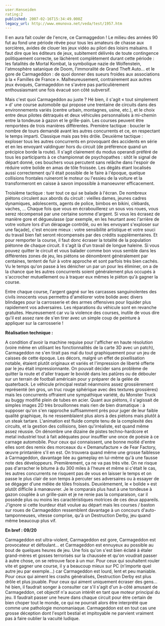 ```yaml
---
user:Kenseiden
rating:2
published: 2007-02-16T15:34:49.000Z
legacy_url: http://www.emunova.net/veda/test/1957.htm
---
```

Il en aura fait couler de l'encre, ce Carmaggedon ! Le milieu des années 90 fut au fond une période rêvée pour tous les amateurs de chasse aux sorcières, avides de clouer les jeux vidéo au pilori des loisirs malsains. Il faut dire que les éditeurs de jeux, subitement délivrés de toute contingence politiquement correcte, se lâchèrent complètement durant cette période : les fatalités de Mortal Kombat, la symbolique nazie de Wolfenstein, l'atmosphère satanique de Doom, l'immoralité de Grand Theft Auto... et le gore de Carmageddon : de quoi donner des sueurs froides aux associations à la « Familles de France ». Malheureusement, contrairement aux autres jeux évoqués, Carmageddon ne s'avère pas particulièrement enthousiasmant une fois évacué son côté subversif.  

  

Mais c'est quoi Carmageddon au juste ? Hé bien, il s'agit « tout simplement » d' une course automobile qui propose une trentaine de circuits dans des environnements variés (centre urbain, montagnes, usine, etc.), et le choix entre deux pilotes détraqués et deux véhicules personnalisés à mi-chemin entre la tondeuse à gazon et le grille-pain. Les courses peuvent être remportées de trois manières différentes. Première tactique : boucler le nombre de tours demandé avant les autres concurrents et ce, en respectant le temps imparti. Classique mais pas très drôle. Deuxième tactique : exploser tous les autres concurrents en provoquant des accidents en série et en les envoyant valdinguer hors du circuit (de préférence quand un précipice borde la route). Il s'agit clairement du modus operandi préféré de tous les participants à ce championnat de psychopathes : sitôt le signal de départ donné, ces bouchers vous percutent sans relâche dans l'espoir de réduire votre bolide en amas de tôle froissée. Les dégâts étant localisés aussi correctement qu'il était possible de le faire à l'époque, quelque collisions frontales ruineront le moteur ou l'essieu de la voiture et la transformeront en caisse à savon impossible à manoeuvrer efficacement.  

  

Troisième tactique : tuer tout ce qui se balade à l'écran. De nombreux piétons circulent aux abords du circuit : vieilles dames, jeunes cadres dynamiques, adolescents, agents de police, bimbos en bikini, clébards, vaches, ... Chaque fois que vous en écrabouillerez un sous vos roues, vous serez récompensé par une certaine somme d'argent. Si vous les écrasez de manière gore et dégueulasse (par exemple, en les heurtant avec l'arrière de votre voiture lors d'un dérapage contrôlé, ou en les envoyant s'exploser sur une façade), c'est encore mieux : votre sensibilité artistique et votre souci du travail bien fait seront récompensés par des crédits supplémentaires. Et pour remporter la course, il faut donc écraser la totalité de la population piétonne de chaque circuit. Il s'agit là d'un travail de longue haleine. Si vous pouvez quitter le circuit et vous balader comme bon vous semble dans les différentes zones de jeu, les piétons se dénombrent généralement par centaines, tentent de fuir à votre approche et sont parfois très bien cachés. Vu le temps qu'on passe à les dénicher un par un pour les éliminer, on a de la chance que les autres concurrents soient généralement plus occupés à s'accrocher mutuellement ou à traquer eux mêmes le piéton qu'à gagner la course.  

  

Entre chaque course, l'argent gagné sur les carcasses sanguinolentes des civils innocents vous permettra d'améliorer votre bolide avec divers blindages pour la carrosserie et des armes offensives pour liquider plus rapidement vos adversaires. Les réparations du véhicule sont en revanche gratuites. Heureusement car vu la violence des courses, inutile de vous dire qu'il est assez rare de s'en tirer avec un simple coup de peinture à appliquer sur la carrosserie !  

  

**Réalisation technique :**  

A condition d'avoir la machine requise pour l'afficher en haute résolution (voire même en utilisant les fonctionnalités de la carte 3D avec un patch), Carmageddon ne s'en tirait pas mal du tout graphiquement pour un jeu de caisses de cette époque. Les décors, malgré un effet de pixellisation notable, étaient plutôt originaux et variés et l'impression de liberté offerte par le jeu était impressionnante. On pouvait décider sans problème de quitter la route et d'aller traquer le bovidé dans les patûres ou de débouler sur un terrain de football américain pour y préparer de la gelée de quaterback. Le véhicule principal restait néanmoins assez grossièrement représenté (en gros, un truc rouge sphérique avec des textures grossières) mais les concurrents offraient une sympathique variété, du Monster Truck au buggy modifié plein de tubes en acier. Quant aux piétons, il s'agissait de simples images 2D très brouillonnes mais rien de bien dramatique : à supposer qu'on s'en rapproche suffisamment près pour juger de leur faible qualité graphique, ils ne ressemblaient plus alors à des piétons mais plutôt à un steak tartare. L'animation est fluide compte tenu de la complexité des circuits, et la gestion des collisions, bien qu'irréaliste, est quand même assez réussie. On dénombre une dizaine de pistes techno-hardcore et metal industriel tout à fait adéquates pour insuffler une once de poésie à ce carnage automobile. Pour ceux qui connaissent, une bonne moitié d'entre elles sont des remix des morceaux du « Demanufacture » de Fear Factory, œuvre printanière s'il en est. On trouvera quand même une grosse faiblesse à Carmageddon, davantage liée au gameplay en lui-même qu'à une fausse note des développeurs. Premièrement, ça ne va pas très vite. On ne risque pas d'arracher le bitume à du 300 miles à l'heure et même si c'était le cas, les autres concurrents ne risquent pas de vous en laisser le temps et on passe le plus clair de son temps à percuter ses adversaires ou à essayer de se dégager d'une mêlée de tôles froissés. Deuxièmement, le « bolide » est plutôt difficile à manœuvrer. Je le comparais plus haut à une tondeuse à gazon couplée à un grille-pain et je ne renie pas la comparaison, car il possède plus ou moins les caractéristiques motrices de ces deux appareils. J'ignore si cette lourdeur était voulue au départ mais les courses / baston sur roues de Carmageddon ressemblent davantage à un concours d'auto-tamponneuses, vitesse comprise, qu'à un Destruction Derby, jeu quand même beaucoup plus vif.  

  

**En bref : 09/20**  

Carmageddon est ultra-violent, Carmageddon est gore, Carmageddon est provocateur et défoulant... et Carmageddon est ennuyeux au possible au bout de quelques heures de jeu. Une fois qu'on s'est bien éclaté à étaler grand-mères et gosses terrorisés sur la chaussée et qu'on voudrait passer à autre chose, on se retrouve face à un mur. Pour ceux qui souhaitent rouler vite et gagner une course, il y a beaucoup mieux sur PC (n'importe quel autre jeu par exemple...) car Carmageddon est lourd, lent et peu maniable. Pour ceux qui aiment les crashs généralisés, Destruction Derby est plus drôle et plus jouable. Pour ceux qui aiment uniquement écraser des gens... hé bien, il faudrait songer à consulter car s'il s'agit d'un à-côté amusant de Carmageddon, cet objectif n'a aucun intérêt en tant que moteur principal du jeu. Il faudrait passer une heure dans chaque circuit pour être certain de bien choper tout le monde, ce qui ne pourrait alors être interprété que comme une pathologie monomaniaque. Carmageddon est en tout cas une grosse déception dont l'esprit bestial et impitoyable ne parvient vraiment pas à faire oublier la vacuité ludique.